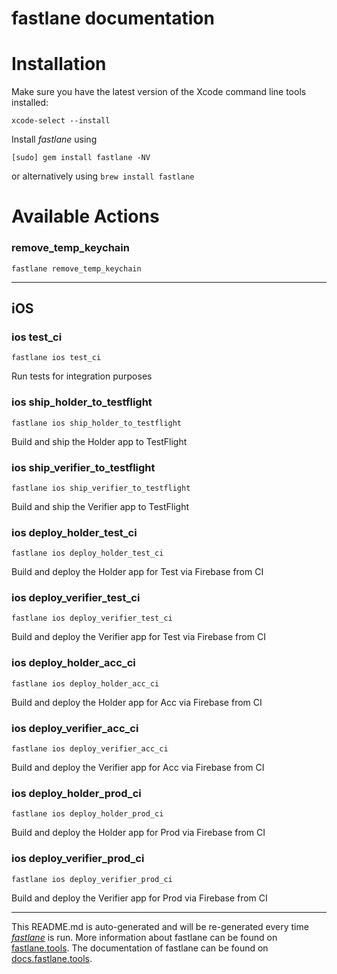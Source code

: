 fastlane documentation
================
# Installation

Make sure you have the latest version of the Xcode command line tools installed:

```
xcode-select --install
```

Install _fastlane_ using
```
[sudo] gem install fastlane -NV
```
or alternatively using `brew install fastlane`

# Available Actions
### remove_temp_keychain
```
fastlane remove_temp_keychain
```


----

## iOS
### ios test_ci
```
fastlane ios test_ci
```
Run tests for integration purposes
### ios ship_holder_to_testflight
```
fastlane ios ship_holder_to_testflight
```
Build and ship the Holder app to TestFlight
### ios ship_verifier_to_testflight
```
fastlane ios ship_verifier_to_testflight
```
Build and ship the Verifier app to TestFlight
### ios deploy_holder_test_ci
```
fastlane ios deploy_holder_test_ci
```
Build and deploy the Holder app for Test via Firebase from CI
### ios deploy_verifier_test_ci
```
fastlane ios deploy_verifier_test_ci
```
Build and deploy the Verifier app for Test via Firebase from CI
### ios deploy_holder_acc_ci
```
fastlane ios deploy_holder_acc_ci
```
Build and deploy the Holder app for Acc via Firebase from CI
### ios deploy_verifier_acc_ci
```
fastlane ios deploy_verifier_acc_ci
```
Build and deploy the Verifier app for Acc via Firebase from CI
### ios deploy_holder_prod_ci
```
fastlane ios deploy_holder_prod_ci
```
Build and deploy the Holder app for Prod via Firebase from CI
### ios deploy_verifier_prod_ci
```
fastlane ios deploy_verifier_prod_ci
```
Build and deploy the Verifier app for Prod via Firebase from CI

----

This README.md is auto-generated and will be re-generated every time [_fastlane_](https://fastlane.tools) is run.
More information about fastlane can be found on [fastlane.tools](https://fastlane.tools).
The documentation of fastlane can be found on [docs.fastlane.tools](https://docs.fastlane.tools).
